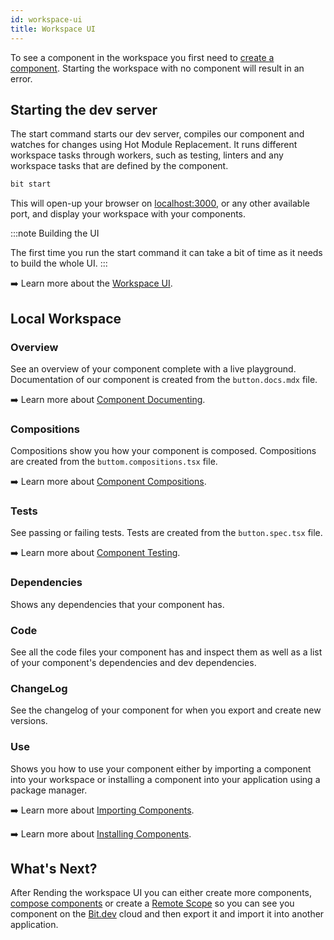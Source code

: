 ```yaml
---
id: workspace-ui
title: Workspace UI
---
```


To see a component in the workspace you first need to [create a component](/getting-started/creating-components). Starting the workspace with no component will result in an error.

## Starting the dev server

The start command starts our dev server, compiles our component and watches for changes using Hot Module Replacement. It runs different workspace tasks through workers, such as testing, linters and any workspace tasks that are defined by the component.

```sh
bit start
```

This will open-up your browser on [localhost:3000](http://localhost:3000), or any other available port, and display your workspace with your components.

:::note Building the UI

The first time you run the start command it can take a bit of time as it needs to build the whole UI.
:::

<!-- Once you click on your component it will take you to the Overview page. -->

:arrow_right: Learn more about the [Workspace UI](/building-with-bit/worksapce).

## Local Workspace

### Overview

See an overview of your component complete with a live playground. Documentation of our component is created from the `button.docs.mdx` file.

:arrow_right: Learn more about [Component Documenting](/building-with-bit/documenting).

### Compositions

Compositions show you how your component is composed. Compositions are created from the `buttom.compositions.tsx` file.

:arrow_right: Learn more about [Component Compositions](/building-with-bit/compositions).

### Tests

See passing or failing tests. Tests are created from the `button.spec.tsx` file.

:arrow_right: Learn more about [Component Testing](/building-with-bit/testing-components).

### Dependencies

Shows any dependencies that your component has.

<!-- :arrow_right: Learn more about [Component Dependencies](/aspects/dependency-resolver). -->

### Code

See all the code files your component has and inspect them as well as a list of your component's dependencies and dev dependencies.

### ChangeLog

See the changelog of your component for when you export and create new versions.

### Use

Shows you how to use your component either by importing a component into your workspace or installing a component into your application using a package manager.

:arrow_right: Learn more about [Importing Components](/building-with-bit/importing-components).

:arrow_right: Learn more about [Installing Components](/building-with-bit/installing-components).

## What's Next?

After Rending the workspace UI you can either create more components, [compose components](composing-components) or create a [Remote Scope](remote-scope) so you can see you component on the [Bit.dev](https://bit.dev) cloud and then export it and import it into another application.
